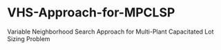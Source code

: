 # VHS-Approach-for-MPCLSP
Variable Neighborhood Search Approach for Multi-Plant Capacitated Lot Sizing Problem
